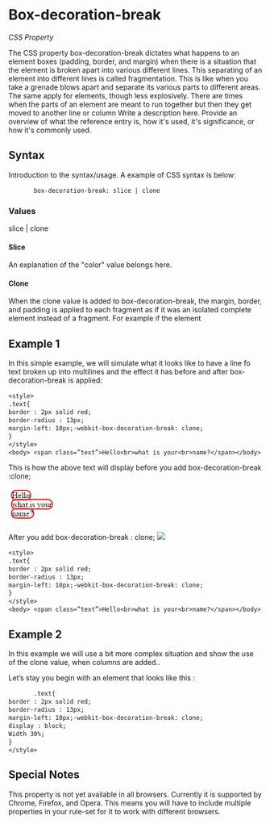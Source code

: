 # Box-decoration-break


*CSS Property*


The CSS property box-decoration-break dictates what happens to an element boxes (padding, border, and margin) when there is a situation that the element is broken apart into various different lines. This separating of an element into different lines is called fragmentation. This is like when you take a grenade blows apart and separate its various parts to different areas. The same apply for elements, though less explosively. There are times when the parts of an element are meant to run together but then they get moved to another line or column 
Write a description here. Provide an overview of what the reference entry is, how it's used, it's significance, or how it's commonly used.




## Syntax


Introduction to the syntax/usage. A example of CSS syntax is below:


```
       box-decoration-break: slice | clone
```


### Values


slice | clone


#### Slice


An explanation of the "color" value belongs here.


#### Clone


When the clone value is added to box-decoration-break, the margin, border, and padding is applied to each fragment as if it was an isolated complete element instead of a fragment. For example if the element 


## Example 1


In this simple example, we will simulate what it looks like to have a line fo text broken up into multilines and the effect it has before and after box-decoration-break is applied:


```
<style>
.text{
border : 2px solid red;
border-radius : 13px;
margin-left: 10px;-webkit-box-decoration-break: clone;
}
</style>
<body> <span class=”text”>Hello<br>what is your<br>name?</span></body>
```
This is how the above text will display before you add box-decoration-break :clone;

![](Books.MD_UI_Assets/clone1.png)

After you add box-decoration-break : clone;
![](Books.MD_UI_Assets/clone.png)

```
<style>
.text{
border : 2px solid red;
border-radius : 13px;
margin-left: 10px;-webkit-box-decoration-break: clone;
}
</style>
<body> <span class=”text”>Hello<br>what is your<br>name?</span></body>
```



## Example 2


In this example we will use a bit more complex situation and show the use of the clone value, when columns are added..

Let’s stay you begin with an element that looks like this : 


```
       .text{
border : 2px solid red;
border-radius : 13px;
margin-left: 10px;-webkit-box-decoration-break: clone;
display : block;
Width 30%;
}
</style>
```




## Special Notes


This property is not yet available in all browsers. Currently it is supported by Chrome, Firefox, and Opera. This means you will have to include multiple properties in your rule-set for it to work with different browsers.


